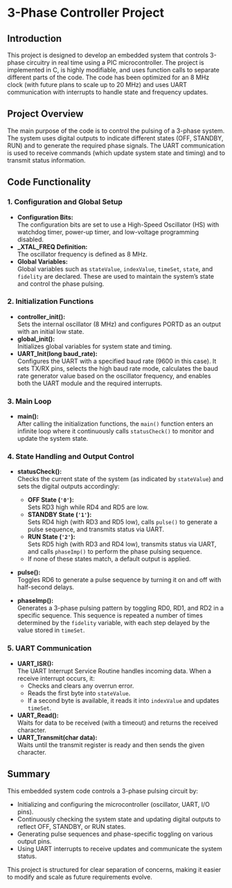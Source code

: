 # 3-Phase Controller Project

## Introduction

This project is designed to develop an embedded system that controls 3-phase circuitry in real time using a PIC microcontroller. The project is implemented in C, is highly modifiable, and uses function calls to separate different parts of the code. The code has been optimized for an 8 MHz clock (with future plans to scale up to 20 MHz) and uses UART communication with interrupts to handle state and frequency updates.

## Project Overview

The main purpose of the code is to control the pulsing of a 3-phase system. The system uses digital outputs to indicate different states (OFF, STANDBY, RUN) and to generate the required phase signals. The UART communication is used to receive commands (which update system state and timing) and to transmit status information.

## Code Functionality

### 1. Configuration and Global Setup
- **Configuration Bits:**  
  The configuration bits are set to use a High-Speed Oscillator (HS) with watchdog timer, power-up timer, and low-voltage programming disabled.  
- **_XTAL_FREQ Definition:**  
  The oscillator frequency is defined as 8 MHz.
- **Global Variables:**  
  Global variables such as `stateValue`, `indexValue`, `timeSet`, `state`, and `fidelity` are declared. These are used to maintain the system’s state and control the phase pulsing.

### 2. Initialization Functions
- **controller_init():**  
  Sets the internal oscillator (8 MHz) and configures PORTD as an output with an initial low state.
- **global_init():**  
  Initializes global variables for system state and timing.
- **UART_Init(long baud_rate):**  
  Configures the UART with a specified baud rate (9600 in this case). It sets TX/RX pins, selects the high baud rate mode, calculates the baud rate generator value based on the oscillator frequency, and enables both the UART module and the required interrupts.

### 3. Main Loop
- **main():**  
  After calling the initialization functions, the `main()` function enters an infinite loop where it continuously calls `statusCheck()` to monitor and update the system state.

### 4. State Handling and Output Control
- **statusCheck():**  
  Checks the current state of the system (as indicated by `stateValue`) and sets the digital outputs accordingly:
  - **OFF State (`'0'`):**  
    Sets RD3 high while RD4 and RD5 are low.
  - **STANDBY State (`'1'`):**  
    Sets RD4 high (with RD3 and RD5 low), calls `pulse()` to generate a pulse sequence, and transmits status via UART.
  - **RUN State (`'2'`):**  
    Sets RD5 high (with RD3 and RD4 low), transmits status via UART, and calls `phaseImp()` to perform the phase pulsing sequence.
  - If none of these states match, a default output is applied.

- **pulse():**  
  Toggles RD6 to generate a pulse sequence by turning it on and off with half-second delays.

- **phaseImp():**  
  Generates a 3-phase pulsing pattern by toggling RD0, RD1, and RD2 in a specific sequence. This sequence is repeated a number of times determined by the `fidelity` variable, with each step delayed by the value stored in `timeSet`.

### 5. UART Communication
- **UART_ISR():**  
  The UART Interrupt Service Routine handles incoming data. When a receive interrupt occurs, it:
  - Checks and clears any overrun error.
  - Reads the first byte into `stateValue`.
  - If a second byte is available, it reads it into `indexValue` and updates `timeSet`.
- **UART_Read():**  
  Waits for data to be received (with a timeout) and returns the received character.
- **UART_Transmit(char data):**  
  Waits until the transmit register is ready and then sends the given character.

## Summary

This embedded system code controls a 3-phase pulsing circuit by:
- Initializing and configuring the microcontroller (oscillator, UART, I/O pins).
- Continuously checking the system state and updating digital outputs to reflect OFF, STANDBY, or RUN states.
- Generating pulse sequences and phase-specific toggling on various output pins.
- Using UART interrupts to receive updates and communicate the system status.

This project is structured for clear separation of concerns, making it easier to modify and scale as future requirements evolve.
